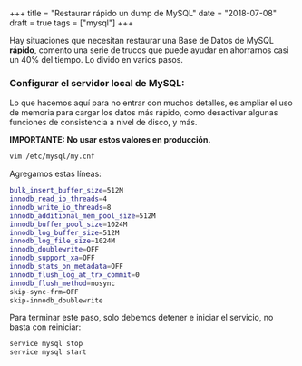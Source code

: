 +++
title = "Restaurar rápido un dump de MySQL"
date = "2018-07-08"
draft = true
tags = ["mysql"]
+++

Hay situaciones que necesitan restaurar una Base de Datos de MySQL **rápido**, comento una serie de trucos que puede ayudar en ahorrarnos casi un 40% del tiempo. Lo divido en varios pasos.

### Configurar el servidor local de MySQL:

Lo que hacemos aquí para no entrar con muchos detalles, es ampliar el uso de memoria para cargar los datos más rápido, como desactivar algunas funciones de consistencia a nivel de disco, y más.

**IMPORTANTE: No usar estos valores en producción.**

```bash
vim /etc/mysql/my.cnf
```

Agregamos estas líneas:

```bash
bulk_insert_buffer_size=512M
innodb_read_io_threads=4
innodb_write_io_threads=8
innodb_additional_mem_pool_size=512M
innodb_buffer_pool_size=1024M
innodb_log_buffer_size=512M
innodb_log_file_size=1024M
innodb_doublewrite=OFF
innodb_support_xa=OFF
innodb_stats_on_metadata=OFF
innodb_flush_log_at_trx_commit=0
innodb_flush_method=nosync
skip-sync-frm=OFF
skip-innodb_doublewrite
```

Para terminar este paso, solo debemos detener e iniciar el servicio, no basta con reiniciar:

```bash
service mysql stop
service mysql start
```
